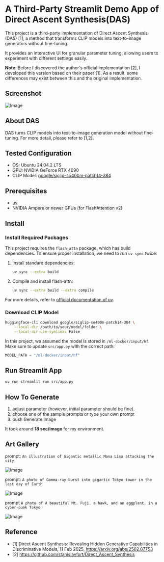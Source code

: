 # A Third-Party Streamlit Demo App of Direct Ascent Synthesis(DAS)

This project is a third-party implementation of Direct Ascent Synthesis (DAS) [1], a method that transforms CLIP models into text-to-image generators without fine-tuning.

It provides an interactive UI for granular parameter tuning, allowing users to experiment with different settings easily.

**Note**: Before I discovered the author's official implementation [2], I developed this version based on their paper [1]. As a result, some differences may exist between this and the original implementation.

## Screenshot

![Image](https://github.com/user-attachments/assets/6798c262-c89c-4a11-b047-a1f4128cfef6)

## About DAS

DAS turns CLIP models into text-to-image generation model without fine-tuning. For more detail, please refer to [1,2].

## Tested Configuration

- OS: Ubuntu 24.04.2 LTS
- GPU: NVIDIA GeForce RTX 4090
- CLIP Model: [google/siglip-so400m-patch14-384](https://huggingface.co/google/siglip-so400m-patch14-384)

## Prerequisites

- [uv](https://docs.astral.sh/uv/concepts/tools/)
- NVIDIA Ampere or newer GPUs (for FlashAttention v2)

## Install

### Install Required Packages

This project requires the `flash-attn` package, which has build dependencies.
To ensure proper installation, we need to run `uv sync` twice:

1. Install standard dependencies:
    ```bash
    uv sync --extra build
    ```
2. Compile and install flash-attn:
    ```bash
    uv sync --extra build --extra compile
    ```

For more details, refer to [official documentation of uv](https://docs.astral.sh/uv/concepts/projects/config/#build-isolation).

### Download CLIP Model

```bash
huggingface-cli download google/siglip-so400m-patch14-384 \
    --local-dir /path/to/your/model/folder \
    --local-dir-use-symlinks False
```

In this project, we assumed the model is stored in `/ml-docker/input/hf`. Make sure to update `src/app.py` with the correct path:

```python
MODEL_PATH = "/ml-docker/input/hf"
```

## Run Streamlit App

```bash
uv run streamlit run src/app.py
```

## How To Generate

1. adjust parameter (however, initial parameter should be fine).
2. choose one of the sample prompts or type your own prompt
3. push Generate Image

It took around **18 sec/image** for my environment.

## Art Gallery

prompt: `An illustration of Gigantic metallic Mona Lisa attacking the city`

![Image](https://github.com/user-attachments/assets/f248c514-315c-4509-9d4c-fa928a9f9b1a)

prompt: `A photo of Gamma-ray burst into gigantic Tokyo tower in the last day of Earth`

![Image](https://github.com/user-attachments/assets/ca9ac520-2a74-479f-a100-97b0e595cb38)

prompt `A photo of A beautiful Mt. Fuji, a hawk, and an eggplant, in a cyber-punk Tokyo`

![Image](https://github.com/user-attachments/assets/d634a7bc-0417-4d98-9ba9-e4043db3245c)

## Reference

- [1] Direct Ascent Synthesis: Revealing Hidden Generative Capabilities in Discriminative Models, 11 Feb 2025, https://arxiv.org/abs/2502.07753
- [2] https://github.com/stanislavfort/Direct_Ascent_Synthesis